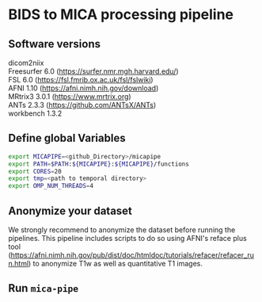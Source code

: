 # BIDS to MICA processing pipeline  

## Software versions
dicom2niix  
Freesurfer  6.0   (https://surfer.nmr.mgh.harvard.edu/)  
FSL         6.0   (https://fsl.fmrib.ox.ac.uk/fsl/fslwiki)  
AFNI        1.10  (https://afni.nimh.nih.gov/download)  
MRtrix3     3.0.1 (https://www.mrtrix.org)  
ANTs        2.3.3 (https://github.com/ANTsX/ANTs)  
workbench   1.3.2

## Define global Variables
```bash
export MICAPIPE=<github_Directory>/micapipe  
export PATH=$PATH:${MICAPIPE}:${MICAPIPE}/functions  
export CORES=20  
export tmp=<path to temporal directory>  
export OMP_NUM_THREADS=4
```

## Anonymize your dataset
We strongly recommend to anonymize the dataset before running the pipelines. This pipeline includes scripts to do so using AFNI's reface plus tool (https://afni.nimh.nih.gov/pub/dist/doc/htmldoc/tutorials/refacer/refacer_run.html) to anonymize T1w as well as quantitative T1 images.

## Run `mica-pipe`
